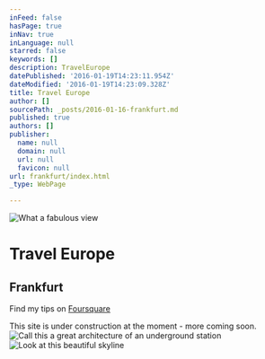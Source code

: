 ```yaml
---
inFeed: false
hasPage: true
inNav: true
inLanguage: null
starred: false
keywords: []
description: TravelEurope
datePublished: '2016-01-19T14:23:11.954Z'
dateModified: '2016-01-19T14:23:09.328Z'
title: Travel Europe
author: []
sourcePath: _posts/2016-01-16-frankfurt.md
published: true
authors: []
publisher:
  name: null
  domain: null
  url: null
  favicon: null
url: frankfurt/index.html
_type: WebPage

---
```

![What a fabulous view](https://s3-us-west-2.amazonaws.com/the-grid-img/p/1882e73e99849b5af06a23485e9493b715cc3dde.jpg)

# Travel Europe

## Frankfurt

Find my tips on [Foursquare][0]

This site is under construction at the moment - more coming soon.
![Call this a great architecture of an underground station](https://s3-us-west-2.amazonaws.com/the-grid-img/p/02a5b75491d839ce1cfee3109422a604112bfd6c.jpg)
![Look at this beautiful skyline](https://s3-us-west-2.amazonaws.com/the-grid-img/p/f56dd77b3f4b2dba419947b836a5a07d7857823f.jpg)

[0]: https://de.foursquare.com/skylinelady/list/fra